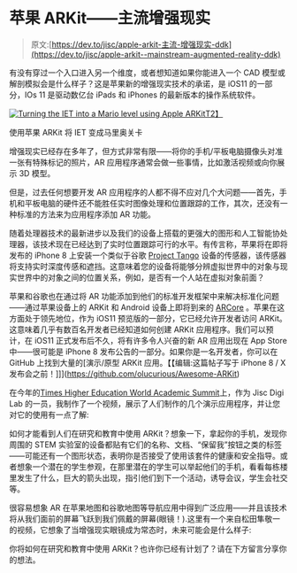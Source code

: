 # 苹果 ARKit——主流增强现实

> 原文:[https://dev.to/jisc/apple-arkit-主流-增强现实-ddk](https://dev.to/jisc/apple-arkit--mainstream-augmented-reality-ddk)

有没有穿过一个入口进入另一个维度，或者想知道如果你能进入一个 CAD 模型或解剖模拟会是什么样子？这是苹果新的增强现实技术的承诺，是 iOS11 的一部分，IOs 11 是驱动数亿台 iPads 和 iPhones 的最新版本的操作系统软件。

[![Turning the IET into a Mario level using Apple ARKit](../Images/c9f7ed1ce93d29e6a3cf688effa62991.png)T2】](https://res.cloudinary.com/practicaldev/image/fetch/s--S2qubP3y--/c_limit%2Cf_auto%2Cfl_progressive%2Cq_auto%2Cw_880/http://innovativetechnology.jiscinvolve.org/wp/files/2017/09/IMG_0354-300x225.png)

使用苹果 ARKit 将 IET 变成马里奥关卡

增强现实已经存在多年了，但方式非常有限——将你的手机/平板电脑摄像头对准一张有特殊标记的照片，AR 应用程序通常会做一些事情，比如激活视频或向你展示 3D 模型。

但是，过去任何想要开发 AR 应用程序的人都不得不应对几个大问题——首先，手机和平板电脑的硬件还不能胜任实时图像处理和位置跟踪的工作，其次，还没有一种标准的方法来为应用程序添加 AR 功能。

随着处理器技术的最新进步以及我们的设备上搭载的更强大的图形和人工智能协处理器，该技术现在已经达到了实时位置跟踪可行的水平。有传言称，苹果将在即将发布的 iPhone 8 上安装一个类似于谷歌 [Project Tango](https://get.google.com/tango/) 设备的传感器，该传感器将支持实时深度传感和遮挡。这意味着您的设备将能够分辨虚拟世界中的对象与现实世界中的对象之间的位置关系，例如，是否有一个人站在虚拟对象前面？

苹果和谷歌也在通过将 AR 功能添加到他们的标准开发框架中来解决标准化问题——通过苹果设备上的 ARKit 和 Android 设备上即将到来的 [ARCore](https://developers.google.com/ar/) 。苹果在这方面处于领先地位，作为 iOS11 预览版的一部分，它已经允许开发者访问 ARKit。这意味着几乎有数百名开发者已经知道如何创建 ARKit 应用程序。我们可以预计，在 iOS11 正式发布后不久，将有许多令人兴奋的新 AR 应用出现在 App Store 中——很可能是 iPhone 8 发布公告的一部分。如果你是一名开发者，你可以在 GitHub 上找到大量的[演示/原型 ARKit 应用。【【编辑:这篇帖子写于 iPhone 8 / X 发布会之前！]]](https://github.com/olucurious/Awesome-ARKit)

在今年的[Times Higher Education World Academic Summit](http://www.theworldsummitseries.com/events/the-world-academic-summit-2017/)上，作为 Jisc Digi Lab 的一员，我制作了一个视频，展示了人们制作的几个演示应用程序，并让您对它的使用有一点了解:

如何才能看到人们在研究和教育中使用 ARKit？想象一下，拿起你的手机，发现你周围的 STEM 实验室的设备都贴有它们的名称、文档、“保留我”按钮之类的标签——可能还有一个图形状态，表明你是否接受了使用该套件的健康和安全指导。或者想象一个潜在的学生参观，在那里潜在的学生可以举起他们的手机，看看每栋楼里发生了什么，巨大的箭头出现，指引他们到下一个活动，诱导会议，学生会社交等。

很容易想象 AR 在苹果地图和谷歌地图等导航应用中得到广泛应用——并且该技术将从我们面前的屏幕飞跃到我们佩戴的屏幕(眼镜！).这里有一个来自松田隼敬一的视频，它想象了当增强现实眼镜成为常态时，未来可能会是什么样子:

你将如何在研究和教育中使用 ARKit？也许你已经有计划了？请在下方留言分享你的想法。